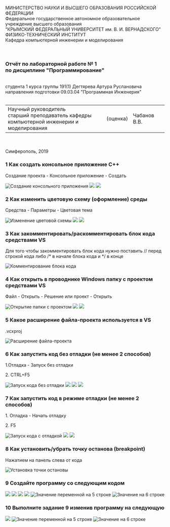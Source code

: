 
МИНИСТЕРСТВО НАУКИ  И ВЫСШЕГО ОБРАЗОВАНИЯ РОССИЙСКОЙ ФЕДЕРАЦИИ  
Федеральное государственное автономное образовательное учреждение высшего образования  
"КРЫМСКИЙ ФЕДЕРАЛЬНЫЙ УНИВЕРСИТЕТ им. В. И. ВЕРНАДСКОГО"  
ФИЗИКО-ТЕХНИЧЕСКИЙ ИНСТИТУТ  
Кафедра компьютерной инженерии и моделирования
<br/><br/>
​
### Отчёт по лабораторной работе № 1<br/> по дисциплине "Программирование"
<br/>
​
студента 1 курса группы 191(1)  
Дегтярева Артура Руслановича 
направления подготовки 09.03.04 "Программная Инженерия"  
<br/>
​
<table>
<tr><td>Научный руководитель<br/> старший преподаватель кафедры<br/> компьютерной инженерии и моделирования</td>
<td>(оценка)</td>
<td>Чабанов В.В.</td>
</tr>
</table>
<br/><br/>
​
Симферополь, 2019

### 1 Как создать консольное приложение C++
<p>Создание проекта - Консольное приложение - Создать</p>

![](https://github.com/handsomeandi/lab_pi_prog/blob/master/Лабороторная%20работа%20№1\Скриншоты\Screenshot_1.png "Создание консольного приложения")
![](Скриншоты\Screenshot_2.png)
![](Скриншоты\Screenshot_3.png)

### 2 Как изменить цветовую схему (оформление) среды
<p>Средства - Параметры - Цветовая тема</p>

![](Скриншоты\Screenshot_4.png "Изменение цветовой схемы")
![](Скриншоты\Screenshot_5.png)
![](Скриншоты\Screenshot_6.png)

### 3 Как закомментировать/раскомментировать блок кода средствами VS
<p>Для того чтобы закомментировать блок кода нужно поставить // перед строкой кода либо /* в начале блока кода и */ в конце</p>

![](Скриншоты\Screenshot_7.png "Комментирование блока кода")

### 4 Как открыть в проводнике Windows папку с проектом средствами VS
<p>Файл - Открыть - Решение или проект - Открыть</p>

![](Скриншоты\Screenshot_8.png "Открытие папки с проектом")
![](Скриншоты\Screenshot_9.png)
![](Скриншоты\Screenshot_10(2).png)

### 5 Какое расширение файла-проекта используется в VS
<p>.vcxproj</p>

![](Скриншоты\Screenshot_10.png "Расширение файла-проекта")

### 6 Как запустить код без отладки (не менее 2 способов)
<p>1.Отладка - Запуск без отладки</p>
<p>2. CTRL+F5</p>


![](Скриншоты\Screenshot_11.png "Запуск кода без отладки")
![](Скриншоты\Screenshot_12.png)
![](Скриншоты\Screenshot_13.png)
![](Скриншоты\Screenshot_14.png)

### 7 Как запустить код в режиме отладки (не менее 2 способов)
<p>1. Отладка - Начать отладку </p>
<p>2. F5</p>

![](Скриншоты\Screenshot_15.png "Запуск кода с отладкой") 
![](Скриншоты\Screenshot_16.png)
![](Скриншоты\Screenshot_17.png)

### 8 Как установить/убрать точку останова (breakpoint)
<p>Нажатием на панель слева от кода</p>

![](Скриншоты\Screenshot_18.png "Установка точки остановы")

### 9 Создайте программу со следующим кодом
![](Скриншоты\Screenshot_20.png)
![](Скриншоты\Screenshot_21.png)
![](Скриншоты\Screenshot_22.png)
![](Скриншоты\Screenshot_23.png)
![](Скриншоты\Screenshot_24.png "Значение переменной на 5 строке")
![](Скриншоты\Screenshot_25.png "Значение на 6 строке")

### 10 Выполните задание 9 изменив программу на следующую
![](Скриншоты\Screenshot_26.png)
![](Скриншоты\Screenshot_27.png "Значение переменной на 5 строке")
![](Скриншоты\Screenshot_28.png "Значение на 6 строке")